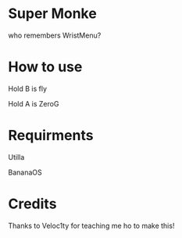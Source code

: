 # Super Monke
who remembers WristMenu?
# How to use
Hold B is fly

Hold A is ZeroG
# Requirments
Utilla

BananaOS
# Credits
Thanks to Veloc1ty for teaching me ho to make this!
